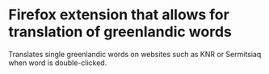 # Firefox extension that allows for translation of greenlandic words

Translates single greenlandic words on websites such as KNR or Sermitsiaq when word is double-clicked.
